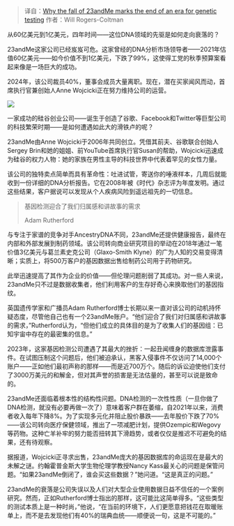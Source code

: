 
<!--
title: 23andMe的衰落为何标志着基因检测时代的终结
cover: ./cover.png
-->

> 译自：[Why the fall of 23andMe marks the end of an era for genetic testing](https://www.standard.co.uk/news/science/23-and-me-dna-test-collapse-b1213426.html)
> 作者：Will Rogers-Coltman

从60亿美元到1亿美元，四年时间——这位DNA领域的先驱是如何走向衰落的？

23andMe这家公司已经岌岌可危。这家曾经的DNA分析市场领导者——2021年估值60亿美元——如今价值不到1亿美元，下跌了99%，这使得工党的秋季预算案看起来像是一场巨大的成功。

2024年，该公司裁员40%，董事会成员大量离职。现在，潜在买家闻风而动，首席执行官兼创始人Anne Wojcicki正在努力维持公司的运营。

![](https://static.standard.co.uk/2022/07/18/10/newFile-4.jpg?quality=75&auto=webp&width=960)

一家成功的硅谷创业公司——诞生于创造了谷歌、Facebook和Twitter等巨型公司的科技繁荣时期——是如何遭遇如此大的滑铁卢的呢？

23andMe由Anne Wojcicki于2006年共同创立。凭借其前夫、谷歌联合创始人Sergey Brin和她的姐姐、前YouTube首席执行官Susan的帮助，Wojcicki迅速成为硅谷的权力人物：她的家族在男性主导的科技世界中代表着罕见的女性力量。

该公司的独特卖点简单而具有革命性：吐进试管，寄送你的唾液样本，几周后就能收到一份详细的DNA分析报告。它在2008年被《时代》杂志评为年度发明。通过这些结果，客户据说可以发现从个人疾病风险到遥远祖先的一切信息。

> 基因检测迎合了我们归属感和讲故事的需求
>
> Adam Rutherford

与专注于家谱的竞争对手AncestryDNA不同，23andMe还提供健康报告，最终在内部和外部发展到制药领域。该公司转向商业研究项目的举动在2018年通过一笔价值3亿美元与葛兰素史克公司（Glaxo-Smith Klyne）的广为人知的交易变得清晰；实质上，将500万客户的基因数据出售给制药公司用于药物研究。

此举迅速提高了其作为企业的价值——但伦理问题削弱了其成功。对一些人来说，23andMe只不过是数据收集者，他们利用客户的生存好奇心来换取他们的基因指纹。

英国遗传学家和广播员Adam Rutherford博士长期以来一直对该公司的动机持怀疑态度，尽管他自己也有一个23andMe账户。“他们迎合了我们对归属感和讲故事的需求，”Rutherford认为，“但他们成立的具体目的是为了收集人们的基因组：已知宇宙中存在的最密集的信息。”

2023年，这家基因检测公司遭遇了其最大的挫折：一起丑闻缠身的数据库泄露事件。在试图压制这个问题后，他们被迫承认，黑客入侵事件不仅访问了14,000个账户——正如他们最初声称的那样——而是近700万个。随后的诉讼迫使他们支付了3000万美元的和解金，但对其声誉的损害是无法估量的，甚至可以说是致命的。

23andMe还面临着根本性的结构性问题。DNA检测的一次性性质（一旦你做了DNA检测，就没有必要再做一次了）意味着客户群在萎缩，自2021年以来，消费者收入每年下降8%。为了实现多元化并阻止股价暴跌——去年股价下跌了70%——该公司转向医疗保健领域，推出了一项减肥计划，提供Ozempic和Wegovy等药物。这种亡羊补牢的努力能否扭转其下滑趋势，或者仅仅是推迟不可避免的结果，还有待观察。

据报道，Wojcicki正寻求出售，23andMe庞大的基因数据库的命运现在是最大的未解之谜。约翰霍普金斯大学生物伦理学教授Nancy Kass最关心的问题是保管问题。“如果23andMe倒闭了，谁会买这些数据？”她问道。“这是真正的问题。”

23andMe的衰落是公司失误以及人们对大型企业使用数据日益不信任的一个案例研究。然而，正如Rutherford博士指出的那样，这可能比这简单得多。“这些类型的测试本质上是一种时尚，”他说，“在当前的环境下，人们更愿意把钱花在取暖账单上，而不是去发现他们有40%的瑞典血统——顺便说一句，这是不可能的。”
